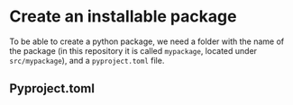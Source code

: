 # Create an installable package

To be able to create a python package, we need a folder with the name of the package (in this repository it is called `mypackage`, located under `src/mypackage`), and a `pyproject.toml` file.


## Pyproject.toml
